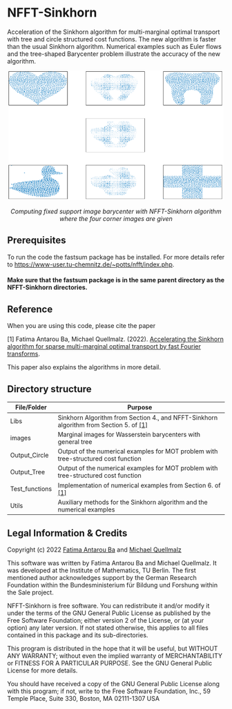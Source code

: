 # NFFT-Sinkhorn

Acceleration of the Sinkhorn algorithm for multi-marginal optimal transport with tree and circle structured cost functions. The new algorithm is faster than the usual Sinkhorn algorithm. Numerical examples such as Euler flows and the tree-shaped Barycenter problem illustrate the accuracy of the new algorithm.
<p align="center">
<img src="https://github.com/fatima0111/NFFT-Sinkhorn/blob/main/Output_Tree/Barycenter/nfft_sink_barycenter_eta_005_lamda_25_nit_150_Mfftcoef156.png" width="500" height="300">
</p>
<p align="center"> 
    <em>Computing fixed support image barycenter with NFFT-Sinkhorn algorithm where the four corner images are given </em>
</p>


## Prerequisites
To run the code the fastsum package has be installed. For more details refer to https://www-user.tu-chemnitz.de/~potts/nfft/index.php.

#### Make sure that the fastsum package is in the same parent directory as the NFFT-Sinkhorn directories.


## Reference

When you are using this code, please cite the paper

<a id="1">[1]</a> Fatima Antarou Ba, Michael Quellmalz. (2022). [Accelerating the Sinkhorn algorithm for sparse multi-marginal optimal transport by fast Fourier transforms](https://www.mdpi.com/1999-4893/15/9/311). 

This paper also explains the algorithms in more detail.

## Directory structure

| File/Folder   | Purpose                                                                                   |
| ------------- |-------------------------------------------------------------------------------------------|   
| Libs          | Sinkhorn Algorithm from Section 4., and NFFT-Sinkhorn algorithm from Section 5. of [[1]](#1) |
| images        | Marginal images for Wasserstein barycenters with general tree                                 |
| Output_Circle | Output of the numerical examples for MOT problem with tree-structured cost function       |
| Output_Tree   | Output of the numerical examples for MOT problem with tree-structured cost function       |
| Test_functions| Implementation of numerical examples from Section 6. of [[1]](#1)                           |
| Utils         | Auxiliary methods for the Sinkhorn algorithm and the numerical examples                 | 


## Legal Information & Credits

Copyright (c) 2022 [Fatima Antarou Ba](https://www.math.tu-berlin.de/fachgebiete_ag_modnumdiff/angewandte_mathematik/v_menue/team/fatima_antarou_ba/v_menue/homepage/) and [Michael Quellmalz](https://page.math.tu-berlin.de/~quellm/index.php)

This software was written by Fatima Antarou Ba and Michael Quellmalz. It was developed at the Institute of Mathematics, TU Berlin. The first mentioned author acknowledges support by the German Research Foundation within the Bundesministerium für Bildung und Forshung within the Sale project.

NFFT-Sinkhorn is free software. You can redistribute it and/or modify it under the terms of the GNU General Public License as published by the Free Software Foundation; either version 2 of the License, or (at your option) any later version. If not stated otherwise, this applies to all files contained in this package and its sub-directories.

This program is distributed in the hope that it will be useful, but WITHOUT ANY WARRANTY; without even the implied warranty of MERCHANTABILITY or FITNESS FOR A PARTICULAR PURPOSE. See the GNU General Public License for more details.

You should have received a copy of the GNU General Public License along with this program; if not, write to the Free Software Foundation, Inc., 59 Temple Place, Suite 330, Boston, MA 02111-1307 USA
